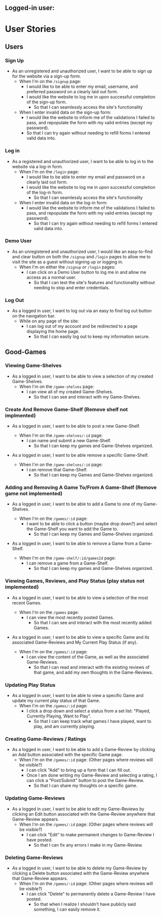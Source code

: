 
Logged-in user:
--------------------------------------------------------
# User Stories

## Users

### Sign Up

* As an unregistered and unauthorized user, I want to be able to sign up for the website via a sign-up form.
  * When I'm on the `/signup` page:
    * I would like to be able to enter my email, username, and preferred password on a clearly laid out form.
    * I would like the website to log me in upon successful completion of the sign-up form.
      * So that I can seamlessly access the site's functionality
  * When I enter invalid data on the sign-up form:
    * I would like the website to inform me of the validations I failed to pass, and repopulate the form with my valid entries (except my password).
    * So that I can try again without needing to refill forms I entered valid data into.

### Log in

* As a registered and unauthorized user, I want to be able to log in to the website via a log-in form.
  * When I'm on the `/login` page:
    * I would like to be able to enter my email and password on a clearly laid out form.
    * I would like the website to log me in upon successful completion of the log-in form.
      * So that I can seamlessly access the site's functionality
  * When I enter invalid data on the log-in form:
    * I would like the website to inform me of the validations I failed to pass, and repopulate the form with my valid entries (except my password).
      * So that I can try again without needing to refill forms I entered valid data into.

### Demo User

* As an unregistered and unauthorized user, I would like an easy-to-find and clear button on both the `/signup` and `/login` pages to allow me to visit the site as a guest without signing up or logging in.
  * When I'm on either the `/signup` or `/login` pages:
    * I can click on a Demo User button to log me in and allow me access as a normal user.
      * So that I can test the site's features and functionality without needing to stop and enter credentials.

### Log Out

* As a logged in user, I want to log out via an easy to find log out button on the navigation bar.
  * While on any page of the site:
    * I can log out of my account and be redirected to a page displaying the home page.
      * So that I can easily log out to keep my information secure.

## Good-Games

### Viewing Game-Shelves

* As a logged in user, I want to be able to view a selection of my created Game-Shelves.
  * When I'm on the `/game-shelves` page:
    * I can view all of my created Game-Shelves.
      * So that I can see and interact with my Game-Shelves.

### Create And Remove Game-Shelf (Remove shelf not implmented)

* As a logged in user, I want to be able to post a new Game-Shelf.
  * When I'm on the `/game-shelves/:id` page:
    * I can name and submit a new Game-Shelf.
      * So that I can keep my games and Game-Shelves organized.

* As a logged in user, I want to be able remove a specific Game-Shelf.
  * When I'm on the `/game-shelves/:id` page:
    * I can remove that Game-Shelf.
      * So that I can keep my Games and Game-Shelves organized.


### Adding and Removing A Game To/From A Game-Shelf (Remove game not implemented)

* As a logged in user, I want to be able to add a Game to one of my Game-Shelves.
  * When I'm on the `/games/:id` page:
    * I want to be able to click a button (maybe drop down?) and select the Game-Shelf you want to add the Game to.
      * So that I can keep my Games and Game-Shelves organized.

* As a logged in user, I want to be able to remove a Game from a Game-Shelf.
  * When I'm on the `/game-shelf/:id/gamesId` page:
    * I can remove a game from a Game-Shelf.
      * So that I can keep my games and Game-Shelves organized.

### Viewing Games, Reviews, and Play Status (play status not implemented)

* As a logged in user, I want to be able to view a selection of the most recent Games.
  * When I'm on the `/games` page:
    * I can view the most recently posted Games.
      * So that I can see and interact with the most recently added Games.

* As a logged in user, I want to be able to view a specific Game and its associated Game-Reviews and My Current Play Status (if any).
  * When I'm on the `/games/:id` page:
    * I can view the content of the Game, as well as the associated Game-Reviews.
      * So that I can read and interact with the existing reviews of that game, and add my own thoughts in the Game-Reviews.


### Updating Play Status

* As a logged in user, I want to be able to view a specific Game and update my current play status of that Game.
  * When I'm on the `/games/:id` page:
    * I click a drop down and select a status from a set list: "Played, Currently Playing, Want to Play".
      * So that I can keep track what games I have played, want to play, and am currently playing.

### Creating Game-Reviews / Ratings

* As a logged in user, I want to be able to add a Game-Review by clicking an Add button associated with the specific Game page.
  * When I'm on the `/games/:id` page: (Other pages where reviews will be visible?)
    * I can click "Add" to bring up a form that I can fill out.
    * Once I am done writing my Game-Review and selecting a rating, I can click a "Post/Submit" button to post the Game-Review.
      * So that I can share my thoughts on a specific game.


### Updating Game-Reviews

* As a logged in user, I want to be able to edit my Game-Reviews by clicking an Edit button associated with the Game-Review anywhere that Game-Review appears.
  * When I'm on the `/games/:id` page: (Other pages where reviews will be visible?)
    * I can click "Edit" to make permanent changes to Game-Review I have posted.
      * So that I can fix any errors I make in my Game-Review.

### Deleting Game-Reviews

* As a logged in user, I want to be able to delete my Game-Review by clicking a Delete button associated with the Game-Review anywhere that Game-Review appears.
  * When I'm on the `/games/:id` page: (Other pages where reviews will be visible?)
    * I can click "Delete" to permanently delete a Game-Review I have posted.
      * So that when I realize I shouldn't have publicly said something, I can easily remove it.



